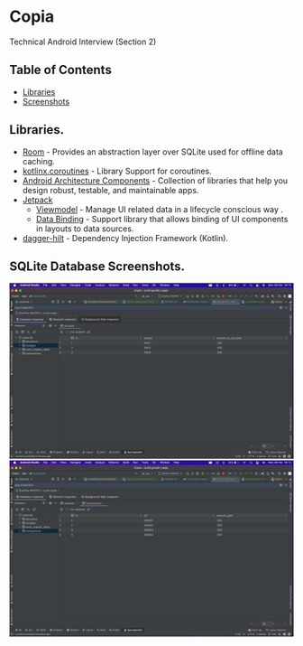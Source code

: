 # Copia

Technical Android Interview (Section 2)

## Table of Contents

- [Libraries](#libraries)
- [Screenshots](#screenshots)

## Libraries.

- [Room]() - Provides an abstraction layer over SQLite used for offline data caching.
- [kotlinx.coroutines](https://github.com/Kotlin/kotlinx.coroutines) - Library Support for
  coroutines.
- [Android Architecture Components](https://developer.android.com/topic/libraries/architecture) - Collection of libraries that help you design robust, testable, and maintainable apps.
- [Jetpack](https://developer.android.com/jetpack)
    - [Viewmodel](https://developer.android.com/topic/libraries/architecture/viewmodel) - Manage UI
      related data in a lifecycle conscious way .
    - [Data Binding](https://developer.android.com/topic/libraries/data-binding) - Support library
      that allows binding of UI components in layouts to data sources.
- [dagger-hilt](https://dagger.dev/hilt/) - Dependency Injection Framework (Kotlin).

## SQLite Database Screenshots.

<img src="images/db_receipts.png" width="800"/> <img src="images/db_transactions.png" width="800"/>
